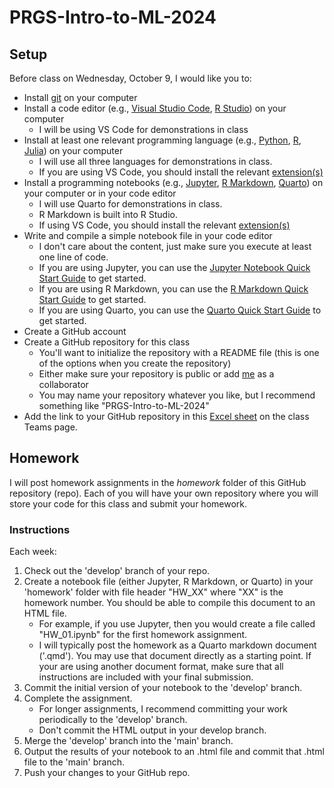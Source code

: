 # PRGS-Intro-to-ML-2024

## Setup

Before class on Wednesday, October 9, I would like you to:

* Install [git](https://git-scm.com/) on your computer
* Install a code editor (e.g., [Visual Studio Code](https://code.visualstudio.com/), [R Studio](https://www.rstudio.com/)) on your computer
    * I will be using VS Code for demonstrations in class
* Install at least one relevant programming language (e.g., [Python](https://www.python.org/), [R](https://www.r-project.org/), [Julia](https://julialang.org/)) on your computer
    * I will use all three languages for demonstrations in class.
    * If you are using VS Code, you should install the relevant [extension(s)](https://code.visualstudio.com/docs/editor/extension-marketplace)
* Install a programming notebooks (e.g., [Jupyter](https://jupyter.org/), [R Markdown](https://rmarkdown.rstudio.com/), [Quarto](https://quarto.org/docs/get-started/)) on your computer or in your code editor
    * I will use Quarto for demonstrations in class.
    * R Markdown is built into R Studio.
    * If using VS Code, you should install the relevant [extension(s)](https://code.visualstudio.com/docs/editor/extension-marketplace)
* Write and compile a simple notebook file in your code editor
    * I don't care about the content, just make sure you execute at least one line of code.
    * If you are using Jupyter, you can use the [Jupyter Notebook Quick Start Guide](https://jupyter-notebook-beginner-guide.readthedocs.io/en/latest/index.html) to get started.
    * If you are using R Markdown, you can use the [R Markdown Quick Start Guide](https://rmarkdown.rstudio.com/lesson-1.html) to get started.
    * If you are using Quarto, you can use the [Quarto Quick Start Guide](https://quarto.org/docs/get-started/) to get started.
* Create a GitHub account
* Create a GitHub repository for this class
    * You'll want to initialize the repository with a README file (this is one of the options when you create the repository)
    * Either make sure your repository is public or add [me](https://github.com/gabehassler) as a collaborator
    * You may name your repository whatever you like, but I recommend something like "PRGS-Intro-to-ML-2024"
* Add the link to your GitHub repository in this [Excel sheet](https://randus.sharepoint.com/sites/560IntroductiontoMachineLearningAY2024-25FallQuarter/Shared%20Documents/General/Miscellaneous/GitHub%20Repos.xlsx?d=w4f2c7ccb42bb4dceb0a204f7d8a6903e&csf=1&web=1&e=VVSDp7) on the class Teams page.


## Homework

I will post homework assignments in the _homework_ folder of this GitHub repository (repo).
Each of you will have your own repository where you will store your code for this class and submit your homework.
<!-- In order to complete and submit homework, you will need the following:

* A GitHub account
* _git_ installed on your computer
* A code editor (e.g., Visual Studio Code, R Studio)
* At least one relevant programming language (e.g., Python, R, Julia) installed on your computer
* Programming notebooks (e.g., Jupyter, R Markdown, Quarto) installed on your computer or in your code editor -->

### Instructions

Each week:

1. Check out the 'develop' branch of your repo.
2. Create a notebook file (either Jupyter, R Markdown, or Quarto) in your 'homework' folder with file header "HW_XX" where "XX" is the homework number. You should be able to compile this document to an HTML file.
    * For example, if you use Jupyter, then you would create a file called "HW_01.ipynb" for the first homework assignment.
    * I will typically post the homework as a Quarto markdown document ('.qmd'). You may use that document directly as a starting point. If your are using another document format, make sure that all instructions are included with your final submission.
4. Commit the initial version of your notebook to the 'develop' branch.
5. Complete the assignment.
    * For longer assignments, I recommend committing your work periodically to the 'develop' branch.
    * Don't commit the HTML output in your develop branch.
6. Merge the 'develop' branch into the 'main' branch.
8. Output the results of your notebook to an .html file and commit that .html file to the 'main' branch.
9. Push your changes to your GitHub repo.


